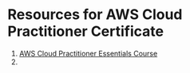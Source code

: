 # Resources for AWS Cloud Practitioner Certificate 
1. [AWS Cloud Practitioner Essentials Course](https://aws.amazon.com/training/digital/aws-cloud-practitioner-essentials/)
2.  

